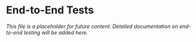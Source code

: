 # End-to-End Tests

*This file is a placeholder for future content. Detailed documentation on end-to-end testing will be added here.*
